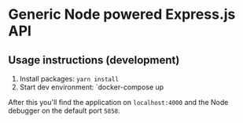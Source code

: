 # Generic Node powered Express.js API

## Usage instructions (development)
1. Install packages: `yarn install`
2. Start dev environment: `docker-compose up

After this you'll find the application on `localhost:4000` and the Node debugger on the default port `5858`.
